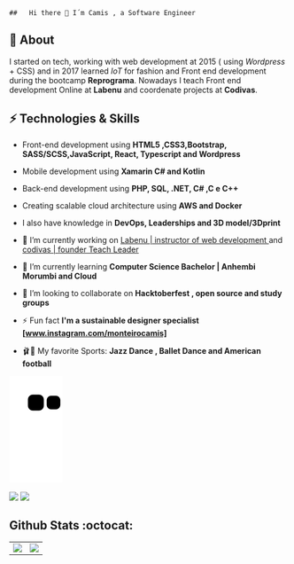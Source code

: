     
    ##   Hi there 👋 I´m Camis , a Software Engineer




## 🖖 About
I started on tech, working with web development at 2015 ( using *Wordpress* + CSS) and in 2017 learned *IoT* for fashion and Front end development during the bootcamp **Reprograma**. Nowadays I teach Front end development Online at **Labenu** and coordenate projects at **Codivas**.

## ⚡ Technologies & Skills
- Front-end development using **HTML5 ,CSS3,Bootstrap, SASS/SCSS,JavaScript, React, Typescript and Wordpress**
- Mobile development using **Xamarin C# and  Kotlin**
- Back-end development using **PHP, SQL, .NET, C# ,C e C++**
- Creating scalable cloud architecture using **AWS and Docker**
- I also have knowledge in **DevOps, Leaderships and 3D model/3Dprint**

- 🔭 I’m currently working on [ Labenu | instructor of web development ](https://www.labenu.com.br/) and [ codivas | founder Teach Leader ](https://www.codivas.com.br/)

- 🌱 I’m currently learning **Computer Science Bachelor | Anhembi Morumbi and Cloud**

- 👯 I’m looking to collaborate on **Hacktoberfest , open source and study groups**

- ⚡ Fun fact **I'm a sustainable designer specialist [www.instagram.com/monteirocamis]**

- 🩰🏈 My favorite Sports: **Jazz Dance , Ballet Dance and American football**

 ![Snake animation](https://github.com/monteirocamis/monteirocamis/blob/output/github-contribution-grid-snake.svg)
 
  
<p align="center">

  <a href="https://www.linkedin.com/in/camismchaves/"><img src="https://img.shields.io/badge/-monteirocamis-purple?style=flat&logo=Linkedin&logoColor=white" /></a>
  <a href="mailto:devcamismonteiro@gmail.com"><img src="https://img.shields.io/badge/-devcamismonteiro@gmail.com-c14438?style=flat&logo=Gmail&logoColor=white" /></a>
</p>

## Github Stats :octocat:
<center>
<table>
  <tr>
    <td><img align="left" padding-right="10px" src=https://github-readme-stats.vercel.app/api?username=monteirocamis&show_icons=true ></td>
    <td><img align="left" padding-right="10px" src=https://github-readme-stats.vercel.app/api/top-langs/?username=monteirocamis&show_icons=true&layout=compact></td>
  </tr>  
</table>
</center>
